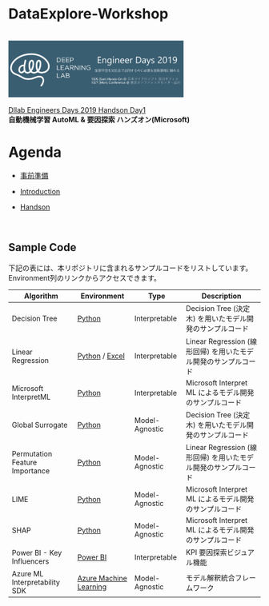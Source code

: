 # DataExplore-Workshop
<br/>

<img src="docs/images/dllab.png" width=350>


[Dllab Engineers Days 2019 Handson Day1](https://dllab.connpass.com/event/144595/)   
**自動機械学習 AutoML & 要因探索 ハンズオン(Microsoft)**



# Agenda
- [事前準備](./Setup.md)

- [Introduction](./Introduction.md)

- [Handson](./Handson.md)

<br/>

## Sample Code

下記の表には、本リポジトリに含まれるサンプルコードをリストしています。Environment列のリンクからアクセスできます。

| Algorithm | Environment | Type | Description | 
| --- | --- | --- | --- |
| Decision Tree | [Python](Sample/Decision-Tree) | Interpretable | Decision Tree (決定木) を用いたモデル開発のサンプルコード| 
| Linear Regression | [Python](Sample/Linear-Regression) / [Excel](Sample/Linear-Regression/linear-regression.xlsx) | Interpretable | Linear Regression (線形回帰) を用いたモデル開発のサンプルコード| 
| Microsoft InterpretML | [Python](Sample/Interpret) | Interpretable | Microsoft Interpret ML によるモデル開発のサンプルコード| 
| Global Surrogate | [Python](Sample/Decision-Tree) | Model-Agnostic | Decision Tree (決定木) を用いたモデル開発のサンプルコード| 
| Permutation Feature Importance | [Python](Sample/Linear-Regression) | Model-Agnostic | Linear Regression (線形回帰) を用いたモデル開発のサンプルコード| 
| LIME | [Python](Sample/LIME) | Model-Agnostic | Microsoft Interpret ML によるモデル開発のサンプルコード| 
| SHAP | [Python](Sample/SHAP) | Model-Agnostic | Microsoft Interpret ML によるモデル開発のサンプルコード|
| Power BI - Key Influencers | [Power BI](Sample/SHAP) | Interpretable| KPI 要因探索ビジュアル機能 |
| Azure ML Interpretability SDK | [Azure Machine Learning](Sample/SHAP) | Model-Agnostic | モデル解釈統合フレームワーク| 

<br/>


